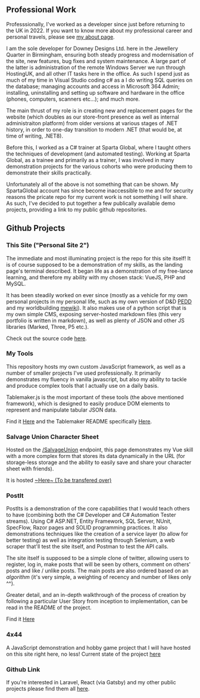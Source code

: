 ## Professional Work

Professsionally, I've worked as a developer since just before returning to the UK in 2022. If you want to know more about my professional career and personal travels, please see [my about page](/about).

I am the sole developer for Downey Designs Ltd. here in the Jewellery Quarter in Birmingham, ensuring both steady progress and modernisation of the site, new features, bug fixes and system maintenance. A large part of the latter is administration of the remote Windows Server we run through HostingUK, and all other IT tasks here in the office. As such I spend just as much of my time in Visual Studio coding c# as a I do writing SQL queries on the database; managing accounts and access in Microsoft 364 Admin; installing, uninstalling and setting up software and hardware in the office (phones, computers, scanners etc...); and much more.

The main thrust of my role is in creating new and replacement pages for the website (which doubles as our store-front presence as well as internal administraiton platform) from older versions at various stages of .NET history, in order to one-day transition to modern .NET (that would be, at time of writing, .NET8).

Before this, I worked as a C# trainer at Sparta Global, where I taught others the techniques of development (and automated testing). Working at Sparta Global, as a trainee and primarily as a trainer, I was involved in many demonstration projects for the various cohorts who were producing them to demonstrate their skills practically. 

Unfortunately all of the above is not something that can be shown. My SpartaGlobal account has since become inaccessible to me and for security reasons the pricate repo for my current work is not something I will share. As such, I've decided to put together a few publically available demo projects, providing a link to my public github repositories.

## Github Projects

### This Site ("Personal Site 2")

The immediate and most illuminating project is the repo for this site itself! It is of course supposed to be a demonstration of my skills, as the landing page's terminal described. It began life as a demonstration of my free-lance learning, and therefore my ability with my chosen stack: VueJS, PHP and MySQL. 

It has been steadily worked on ever since (mostly as a vehicle for my own personal projects in my personal life, such as my own version of D&D [PEDD](/PEDD) and my worldbuilding [mewiki](/mewiki)). It also makes use of a python script that is my own simple CMS, exposing server-hosted markdown files (this very portfolio is written in markdown), as well as plenty of JSON and other JS libraries (Marked, Three, P5 etc.).

Check out the source code [here](https://github.com/Tamillis/Personal_Site_2).

### My Tools

This repository hosts my own custom JavaScript framework, as well as a number of smaller projects I've used professionally. It primarily demonstrates my fluency in vanilla javascript, but also my ability to tackle and produce complex tools that I actually use on a daily basis.

Tablemaker.js is the most important of these tools (the above mentioned framework), which is designed to easily produce DOM elements to represent and manipulate tabular JSON data.

Find it [Here](https://github.com/Tamillis/MyTools) and the Tablemaker README specifically [Here](https://github.com/Tamillis/MyTools/blob/main/TableMaker/README.md).

### Salvage Union Character Sheet

Hosted on the [/SalvageUnion](/SalvageUnion) endpoint, this page demonstrates my Vue skill with a more complex form that stores its data dynamically in the URL (for storage-less storage and the ability to easily save and share your character sheet with friends).

It is hosted [~Here~ (To be transfered over)]()

### PostIt

PostIts is a demonstration of the core capabilities that I would teach others to have (combining both the C# Developer and C# Automation Tester streams). Using C# ASP.NET, Entity Framework, SQL Server, NUnit, SpecFlow, Razor pages and SOLID programming practices. It also demonstrations techniques like the creation of a service layer (to allow for better testing) as well as integration testing through Selenium, a web scraper that'll test the site itself, and Postman to test the API calls.

The site itself is supposed to be a simple clone of twitter, allowing users to register, log in, make posts that will be seen by others, comment on others' posts and like / unlike posts. The main posts are also ordered based on an *algorithm* (it's very simple, a weighting of recency and number of likes only ^^).

Greater detail, and an in-depth walkthrough of the process of creation by following a particular User Story from inception to implementation, can be read in the README of the project.

Find it [Here](https://github.com/Tamillis/PostIt)

### 4x44

A JavaScript demonstration and hobby game project that I will have hosted on this site right here, no less! Current state of the project [here](https://github.com/Tamillis/4x44)

### Github Link
If you're interested in Laravel, React (via Gatsby) and my other public projects please find them all [here](https://github.com/Tamillis?tab=repositories&q=&type=public).